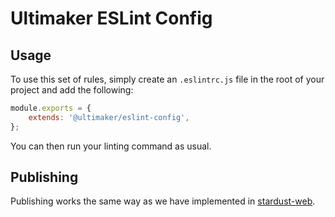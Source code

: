 # Ultimaker ESLint Config

## Usage
To use this set of rules, simply create an `.eslintrc.js` file in the root of your project and add the following:

```js
module.exports = {
    extends: '@ultimaker/eslint-config',
};
```

You can then run your linting command as usual.

## Publishing
Publishing works the same way as we have implemented in [stardust-web](https://github.com/Ultimaker/stardust-web/blob/master/docs/publishing.md).
